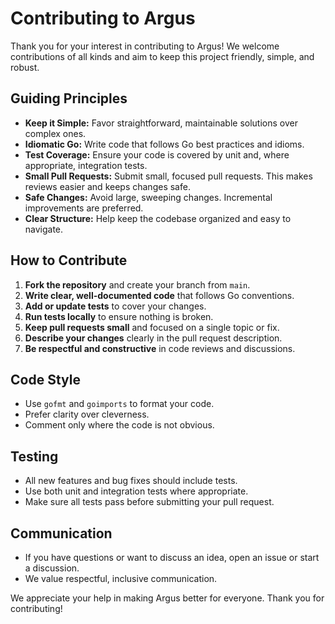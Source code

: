 # Contributing to Argus

Thank you for your interest in contributing to Argus! We welcome contributions of all kinds and aim to keep this project friendly, simple, and robust.

## Guiding Principles

- **Keep it Simple:** Favor straightforward, maintainable solutions over complex ones.
- **Idiomatic Go:** Write code that follows Go best practices and idioms.
- **Test Coverage:** Ensure your code is covered by unit and, where appropriate, integration tests.
- **Small Pull Requests:** Submit small, focused pull requests. This makes reviews easier and keeps changes safe.
- **Safe Changes:** Avoid large, sweeping changes. Incremental improvements are preferred.
- **Clear Structure:** Help keep the codebase organized and easy to navigate.

## How to Contribute

1. **Fork the repository** and create your branch from `main`.
2. **Write clear, well-documented code** that follows Go conventions.
3. **Add or update tests** to cover your changes.
4. **Run tests locally** to ensure nothing is broken.
5. **Keep pull requests small** and focused on a single topic or fix.
6. **Describe your changes** clearly in the pull request description.
7. **Be respectful and constructive** in code reviews and discussions.

## Code Style

- Use `gofmt` and `goimports` to format your code.
- Prefer clarity over cleverness.
- Comment only where the code is not obvious.

## Testing

- All new features and bug fixes should include tests.
- Use both unit and integration tests where appropriate.
- Make sure all tests pass before submitting your pull request.

## Communication

- If you have questions or want to discuss an idea, open an issue or start a discussion.
- We value respectful, inclusive communication.

We appreciate your help in making Argus better for everyone. Thank you for contributing!
